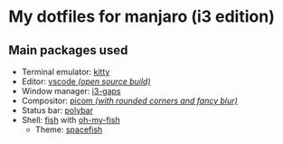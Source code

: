 # My dotfiles for manjaro (i3 edition)

## Main packages used

- Terminal emulator: [kitty](https://github.com/kovidgoyal/kitty)
- Editor: [vscode _(open source build)_](https://github.com/microsoft/vscode)
- Window manager: [i3-gaps](https://github.com/Airblader/i3)
- Compositor: [picom _(with rounded corners and fancy blur)_](https://github.com/ibhagwan/picom)
- Status bar: [polybar](https://github.com/polybar/polybar)
- Shell: [fish](https://github.com/fish-shell/fish-shell) with [oh-my-fish](https://github.com/oh-my-fish/oh-my-fish)
  - Theme: [spacefish](https://github.com/matchai/spacefish)
